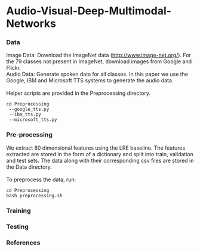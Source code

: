 # Audio-Visual-Deep-Multimodal-Networks


### Data

Image Data: Download the ImageNet data (http://www.image-net.org/). For the 79 classes not present in ImageNet, download images from Google and Flickr.  </br>
Audio Data: Generate spoken data for all classes. In this paper we use the Google, IBM and Microsoft TTS systems to generate the audio data. </br></br>
Helper scripts are provided in the Preprocessing directory.</br>
```
cd Preprocessing
 --google_tts.py 
 --ibm_tts.py 
 --microsoft_tts.py
 ```

### Pre-processing

We extract 80 dimensional features using the LRE baseline. The features extracted are stored in the form of a dictionary and split into train, validation and test sets. The data along with their corresponding csv files are stored in the Data directory.</br></br>
To preprocess the data, run:</br>
```
cd Preprocessing
bash preprocessing.sh
```


### Training


### Testing

### References
